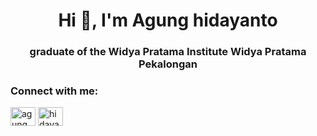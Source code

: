 <h1 align="center">Hi 👋, I'm Agung hidayanto</h1>
<h3 align="center">graduate of the Widya Pratama Institute Widya Pratama Pekalongan</h3>

<h3 align="left">Connect with me:</h3>
<p align="left">
<a href="https://fb.com/agung hidayanto" target="blank"><img align="center" src="https://raw.githubusercontent.com/rahuldkjain/github-profile-readme-generator/master/src/images/icons/Social/facebook.svg" alt="agung hidayanto" height="30" width="40" /></a>
<a href="https://instagram.com/hidayanto_" target="blank"><img align="center" src="https://raw.githubusercontent.com/rahuldkjain/github-profile-readme-generator/master/src/images/icons/Social/instagram.svg" alt="hidayanto_" height="30" width="40" /></a>
</p>
